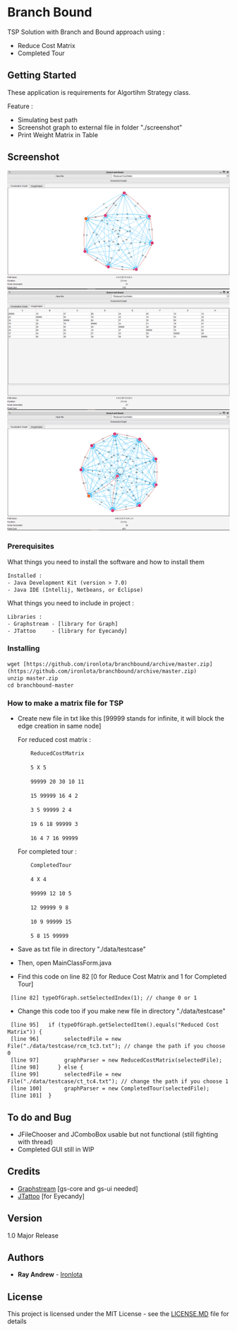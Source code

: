 # Branch Bound

TSP Solution with Branch and Bound approach using :
- Reduce Cost Matrix
- Completed Tour

## Getting Started

These application is requirements for Algortihm Strategy class.

Feature :
- Simulating best path
- Screenshot graph to external file in folder "./screenshot"
- Print Weight Matrix in Table

## Screenshot
![Graph1](https://raw.githubusercontent.com/ironlota/branchbound/master/image/ss1.png)
![WeightMatrix](https://raw.githubusercontent.com/ironlota/branchbound/master/image/ss2.png)
![Graph2](https://raw.githubusercontent.com/ironlota/branchbound/master/image/ss3.png)

### Prerequisites

What things you need to install the software and how to install them

```
Installed :
- Java Development Kit (version > 7.0)
- Java IDE (Intellij, Netbeans, or Eclipse)
```

What things you need to include in project :

```
Libraries :
- Graphstream - [library for Graph]
- JTattoo     - [library for Eyecandy]
```

### Installing

```
wget [https://github.com/ironlota/branchbound/archive/master.zip](https://github.com/ironlota/branchbound/archive/master.zip)
unzip master.zip
cd branchbound-master
```

### How to make a matrix file for TSP
- Create new file in txt like this [99999 stands for infinite, it will block the edge creation in same node]

    For reduced cost matrix :
    ```
        ReducedCostMatrix

        5 X 5

        99999 20 30 10 11

        15 99999 16 4 2

        3 5 99999 2 4

        19 6 18 99999 3

        16 4 7 16 99999
    ```

    For completed tour :
    ```
        CompletedTour

        4 X 4

        99999 12 10 5

        12 99999 9 8

        10 9 99999 15

        5 8 15 99999
    ```

- Save as txt file in directory "./data/testcase"
- Then, open MainClassForm.java
- Find this code on line 82 [0 for Reduce Cost Matrix and 1 for Completed Tour]
```
 [line 82] typeOfGraph.setSelectedIndex(1); // change 0 or 1
```
- Change this code too if you make new file in directory "./data/testcase"
```
 [line 95]   if (typeOfGraph.getSelectedItem().equals("Reduced Cost Matrix")) {
 [line 96]        selectedFile = new File("./data/testcase/rcm_tc3.txt"); // change the path if you choose 0
 [line 97]        graphParser = new ReducedCostMatrix(selectedFile);
 [line 98]      } else {
 [line 99]        selectedFile = new File("./data/testcase/ct_tc4.txt"); // change the path if you choose 1
 [line 100]       graphParser = new CompletedTour(selectedFile);
 [line 101]  }
```

## To do and Bug
- JFileChooser and JComboBox usable but not functional (still fighting with thread)
- Completed GUI still in WIP

## Credits
- [Graphstream](https://github.com/graphstream) [gs-core and gs-ui needed]
- [JTattoo](http://www.jtattoo.net/) [for Eyecandy]

## Version

1.0 Major Release

## Authors

* **Ray Andrew** - [Ironlota](https://github.com/ironlota)

## License

This project is licensed under the MIT License - see the [LICENSE.MD](LICENSE.MD) file for details